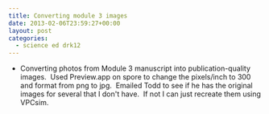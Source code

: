 ```yaml
---
title: Converting module 3 images
date: 2013-02-06T23:59:27+00:00
layout: post
categories:
  - science ed drk12
---
```

  * Converting photos from Module 3 manuscript into publication-quality images.  Used Preview.app on spore to change the pixels/inch to 300 and format from png to jpg.  Emailed Todd to see if he has the original images for several that I don't have.  If not I can just recreate them using VPCsim.
